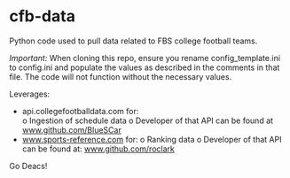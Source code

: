 # cfb-data

Python code used to pull data related to FBS college football teams. 

*Important:*  When cloning this repo, ensure you rename 
config_template.ini to config.ini and populate the values as 
described in the comments in that file.  The code will not function 
without the necessary values.

Leverages:
- api.collegefootballdata.com for:<br>
    o Ingestion of schedule data
    o Developer of that API can be found at www.github.com/BlueSCar
- www.sports-reference.com for:
    o Ranking data
    o Developer of that API can be found at: www.github.com/roclark

Go Deacs!

